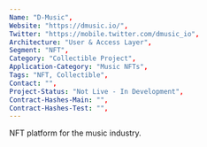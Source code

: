 ```yaml
--- 
Name: "D-Music", 
Website: "https://dmusic.io/", 
Twitter: "https://mobile.twitter.com/dmusic_io", 
Architecture: "User & Access Layer",
Segment: "NFT",
Category: "Collectible Project",
Application-Category: "Music NFTs",
Tags: "NFT, Collectible",
Contact: "",
Project-Status: "Not Live - In Development",
Contract-Hashes-Main: "",
Contract-Hashes-Test: "",
--- 
```

<!--lang:en--> 
NFT platform for the music industry.
<!--lang:es--] 
Plataforma NFT para la industria musical.
<!--lang:de--] 
NFT-Plattform für die Musikindustrie.
<!--lang:fr--] 
Plate-forme NFT pour l'industrie de la musique.
<!--lang:pl--] 
Platforma NFT dla branży muzycznej.
<!--lang:uk--] 
Платформа NFT для музичної індустрії.
[!--lang:*--> 
